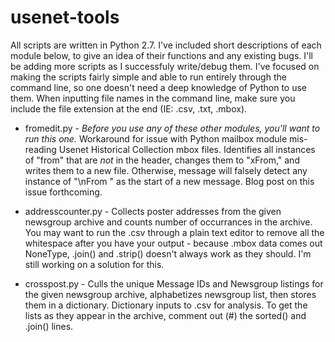 # usenet-tools
All scripts are written in Python 2.7. I've included short descriptions of each module below, to give an idea of their functions and any existing bugs. I'll be adding more scripts as I successfuly write/debug them. I've focused on making the scripts fairly simple and able to run entirely through the command line, so one doesn't need a deep knowledge of Python to use them. When inputting file names in the command line, make sure you include the file extension at the end (IE: .csv, .txt, .mbox).

* fromedit.py - *Before you use any of these other modules, you'll want to run this one.* Workaround for issue with Python mailbox module mis-reading Usenet Historical Collection mbox files. Identifies all instances of "from" that are *not* in the header, changes them to "xFrom," and writes them to a new file. Otherwise, message will falsely detect any instance of "\nFrom " as the start of a new message. Blog post on this issue forthcoming.

* addresscounter.py - Collects poster addresses from the given newsgroup archive and counts number of occurrances in the archive. You may want to run the .csv through a plain text editor to remove all the whitespace after you have your output - because .mbox data comes out NoneType, .join() and .strip() doesn't always work as they should. I'm still working on a solution for this.

* crosspost.py - Culls the unique Message IDs and Newsgroup listings for the given newsgroup archive, alphabetizes newsgroup list, then stores them in a dictionary. Dictionary inputs to .csv for analysis. To get the lists as they appear in the archive, comment out (#) the sorted() and .join() lines.
